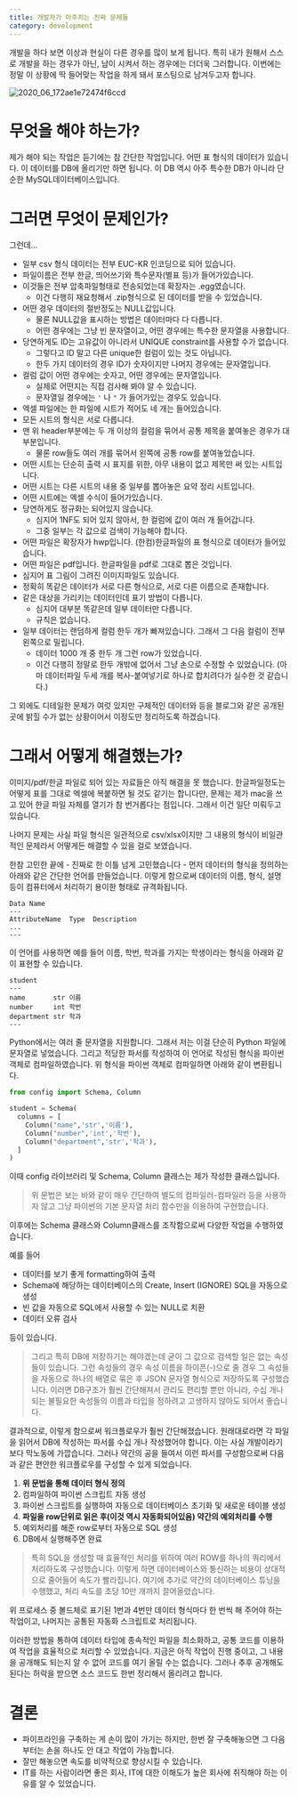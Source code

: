```yaml
---
title: 개발자가 마주치는 진짜 문제들
category: development
---
```


개발을 하다 보면 이상과 현실이 다른 경우를 많이 보게 됩니다. 특히 내가 원해서 스스로 개발을 하는 경우가 아닌, 남이 시켜서 하는 경우에는 더더욱 그러합니다. 이번에는 정말 이 상황에 딱 들어맞는 작업을 하게 돼서 포스팅으로 남겨두고자 합니다.

![2020_06_172ae1e72474f6ccd](imgs/2020_06_172ae1e72474f6ccd.jpg)

# 무엇을 해야 하는가?

제가 해야 되는 작업은 듣기에는 참 간단한 작업입니다.  어떤 표 형식의 데이터가 있습니다. 이 데이터를 DB에 올리기만 하면 됩니다. 이 DB 역시 아주 특수한 DB가 아니라 단순한 MySQL데이터베이스입니다.

# 그러면 무엇이 문제인가?

그런데...

- 일부 csv 형식 데이터는 전부 EUC-KR 인코딩으로 되어 있습니다.
- 파일이름은 전부 한글, 띄어쓰기와 특수문자(별표 등)가 들어가있습니다.
- 이것들은 전부 압축파일형태로 전송되었는데 확장자는 .egg였습니다.
  - 이건 다행히 재요청해서 .zip형식으로 된 데이터를 받을 수 있었습니다.
- 어떤 경우 데이터의 절반정도는 NULL값입니다.
  - 물론 NULL값을 표시하는 방법은 데이터마다 다 다릅니다.
  - 어떤 경우에는 그냥 빈 문자열이고, 어떤 경우에는 특수한 문자열을 사용합니다.
- 당연하게도 ID는 고유값이 아니라서 UNIQUE constraint를 사용할 수가 없습니다.
  - 그렇다고 ID 말고 다른 unique한 컬럼이 있는 것도 아닙니다.
  - 한두 가지 데이터의 경우 ID가 숫자이지만 나머지 경우에는 문자열입니다.
- 컬럼 값이 어떤 경우에는 숫자고, 어떤 경우에는 문자열입니다.
  - 실제로 어떤지는 직접 검사해 봐야 알 수 있습니다.
  - 문자열일 경우에는 `'` 나 `"` 가 들어가있는 경우도 있습니다.
- 엑셀 파일에는 한 파일에 시트가 적어도 네 개는 들어있습니다.
- 모든 시트의 형식은 서로 다릅니다.
- 맨 위 header부분에는 두 개 이상의 컬럼을 묶어서 공통 제목을 붙여놓은 경우가 대부분입니다.
  - 물론 row들도 여러 개를 묶어서 왼쪽에 공통 row를 붙여놓았습니다.
- 어떤 시트는 단순히 출력 시 표지를 위한, 아무 내용이 없고 제목만 써 있는 시트입니다.
- 어떤 시트는 다른 시트의 내용 중 일부를 뽑아놓은 요약 정리 시트입니다.
- 어떤 시트에는 엑셀 수식이 들어가있습니다.
- 당연하게도 정규화는 되어있지 않습니다.
  - 심지어 1NF도 되어 있지 않아서, 한 컬럼에 값이 여러 개 들어갑니다.
  - 그중 일부는 각 값으로 검색이 가능해야 합니다.
- 어떤 파일은 확장자가 hwp입니다. (한컴)한글파일의 표 형식으로 데이터가 들어있습니다.
- 어떤 파일은 pdf입니다. 한글파일을 pdf로 그대로 뽑은 것입니다.
- 심지어 표 그림이 그려진 이미지파일도 있습니다.
- 정확히 똑같은 데이터가 서로 다른 형식으로, 서로 다른 이름으로 존재합니다.
- 같은 대상을 가리키는 데이터인데 표기 방법이 다릅니다.
  - 심지어 대부분 똑같은데 일부 데이터만 다릅니다.
  - 규칙은 없습니다.
- 일부 데이터는 랜덤하게 컬럼 한두 개가 빠져있습니다. 그래서 그 다음 컬럼이 전부 왼쪽으로 밀립니다.
  - 데이터 1000 개 중 한두 개 그런 row가 있었습니다.
  - 이건 다행히 정말로 한두 개밖에 없어서 그냥 손으로 수정할 수 있었습니다. (아마 데이터파일 두세 개를 복사-붙여넣기로 하나로 합치려다가 실수한 것 같습니다.)

그 외에도 디테일한 문제가 여럿 있지만 구체적인 데이터와 등을 블로그와 같은 공개된 곳에 밝힐 수가 없는 상황이어서 이정도만 정리하도록 하겠습니다.

# 그래서 어떻게 해결했는가?

이미지/pdf/한글 파일로 되어 있는 자료들은 아직 해결을 못 했습니다. 한글파일정도는 어떻게 표를 그대로 엑셀에 복붙하면 될 것도 같기는 합니다만, 문제는 제가 mac을 쓰고 있어 한글 파일 자체를 열기가 참 번거롭다는 점입니다. 그래서 이건 일단 미뤄두고 있습니다.

나머지 문제는 사실 파일 형식은 일관적으로 csv/xlsx이지만 그 내용의 형식이 비일관적인 문제라서 어떻게든 해결할 수 있을 걸로 보였습니다.

한참 고민한 끝에 - 진짜로 한 이틀 넘게 고민했습니다 - 먼저 데이터의 형식을 정의하는 아래와 같은 간단한 언어를 만들었습니다. 이렇게 함으로써 데이터의 이름, 형식, 설명 등이 컴퓨터에서 처리하기 용이한 형태로 규격화됩니다.

```
Data Name
---
AttributeName  Type  Description
...
---
```

이 언어를 사용하면 예를 들어 이름, 학번, 학과를 가지는 학생이라는 형식을 아래와 같이 표현할 수 있습니다.

```
student
---
name       str 이름
number     int 학번
department str 학과
---
```

Python에서는 여러 줄 문자열을 지원합니다. 그래서 저는 이걸 단순히 Python 파일에 문자열로 넣었습니다. 그리고 적당한 파서를 작성하여 이 언어로 작성된 형식을 파이썬 객체로 컴파일하였습니다. 위 형식을 파이썬 객체로 컴파일하면 아래와 같이 변환됩니다.

```python
from config import Schema, Column

student = Schema(
  columns = [
    Column("name",'str','이름'),
    Column("number",'int','학번'),
    Column("department",'str','학과'),
  ]
)
```

이때 config 라이브러리 및 Schema, Column 클래스는 제가 작성한 클래스입니다.

> 위 문법은 보는 바와 같이 매우 간단하여 별도의 컴파일러-컴파일러 등을 사용하지 않고 그냥 파이썬의 기본 문자열 처리 함수만을 이용하여 구현했습니다.

이후에는 Schema 클래스와 Column클래스를 조작함으로써 다양한 작업을 수행하였습니다.

예를 들어

- 데이터를 보기 좋게 formatting하여 출력
- Schema에 해당하는 데이터베이스의 Create, Insert (IGNORE) SQL을 자동으로 생성
- 빈 값을 자동으로 SQL에서 사용할 수 있는 NULL로 치환
- 데이터 오류 검사

등이 있습니다.

> 그리고 특히 DB에 저장하기는 해야겠는데 굳이 그 값으로 검색할 일은 없는 속성들이 있습니다. 그런 속성들의 경우 속성 이름을 하이픈(-)으로 줄 경우 그 속성들을 자동으로 하나의 배열로 묶은 후 JSON 문자열 형식으로 저장하도록 구성했습니다. 이러면 DB구조가 훨씬 간단해져서 관리도 편리할 뿐만 아니라, 수십 개나 되는 불필요한 속성들의 이름과 타입을 정하려고 고생하지 않아도 되어서 좋습니다.

결과적으로, 이렇게 함으로써 워크플로우가 훨씬 간단해졌습니다. 원래대로라면 각 파일을 읽어서 DB에 작성하는 파서를 수십 개나 작성했어야 합니다. 이는 사실 개발이라기보다 막노동에 가깝습니다. 그러나 약간의 공을 들여서 이런 파서를 구성함으로써 다음과 같은 편안한 워크플로우를 구성할 수 있게 되었습니다.

1. **위 문법을 통해 데이터 형식 정의**
2. 컴파일하여 파이썬 스크립트 자동 생성
3. 파이썬 스크립트를 실행하여 자동으로 데이터베이스 초기화 및 새로운 테이블 생성
4. **파일을 row단위로 읽은 후(이것 역시 자동화되어있음) 약간의 예외처리를 수행**
5. 예외처리를 해준 row로부터 자동으로 SQL 생성
6. DB에서 실행해주면 완료

> 특히 SQL을 생성할 때 효율적인 처리를 위하여 여러 ROW를 하나의 쿼리에서 처리하도록 구성했습니다. 이렇게 하면 데이터베이스와 통신하는 비용이 상대적으로 줄어들어 속도가 빨라집니다. 여기에 추가로 약간의 데이터베이스 튜닝을 수행했고, 처리 속도를 초당 10만 개까지 끌어올렸습니다.

위 프로세스 중 볼드체로 표기된 1번과 4번만 데이터 형식마다 한 번씩 해 주어야 하는 작업이고, 나머지는 공통된 자동화 스크립트로 처리됩니다.

이러한 방법을 통하여 데이터 타입에 종속적인 파일을 최소화하고, 공통 코드를 이용하여 작업을 효율적으로 처리할 수 있었습니다. 지금은 아직 작업이 진행 중이고, 그 내용을 공개해도 되는지 알 수 없어 코드를 여기 올릴 수는 없습니다. 그러나 추후 공개해도 된다는 허락을 받으면 소스 코드도 한번 정리해서 올리려고 합니다.

# 결론

- 파이프라인을 구축하는 게 손이 많이 가기는 하지만, 한번 잘 구축해놓으면 그 다음부터는 손을 하나도 안 대고 작업이 가능합니다.
- 잘만 해놓으면 속도를 비약적으로 향상시킬 수 있습니다.
- IT를 하는 사람이라면 좋은 회사, IT에 대한 이해도가 높은 회사에 취직해야 하는 이유를 알 수 있었습니다.

